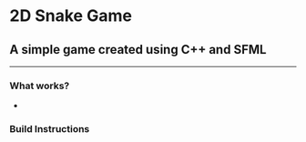 # 2D Snake Game

## A simple game created using C++ and SFML

---

### What works?

- 

### Build Instructions